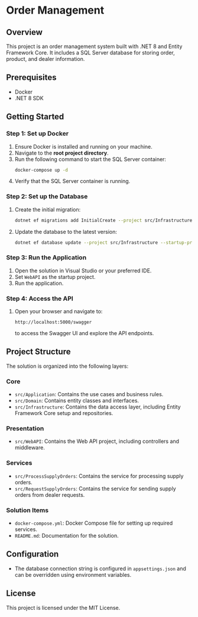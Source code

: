 
# Order Management

## Overview
This project is an order management system built with .NET 8 and Entity Framework Core. It includes a SQL Server database for storing order, product, and dealer information.

## Prerequisites
- Docker
- .NET 8 SDK

## Getting Started

### Step 1: Set up Docker
1. Ensure Docker is installed and running on your machine.
2. Navigate to the **root project directory**.
3. Run the following command to start the SQL Server container:
   ```bash
   docker-compose up -d
   ```
4. Verify that the SQL Server container is running.

### Step 2: Set up the Database
1. Create the initial migration:
   ```bash
   dotnet ef migrations add InitialCreate --project src/Infrastructure --startup-project src/WebAPI
   ```
2. Update the database to the latest version:
   ```bash
   dotnet ef database update --project src/Infrastructure --startup-project src/WebAPI
   ```

### Step 3: Run the Application
1. Open the solution in Visual Studio or your preferred IDE.
2. Set `WebAPI` as the startup project.
3. Run the application.

### Step 4: Access the API
1. Open your browser and navigate to:
   ```
   http://localhost:5000/swagger
   ```
   to access the Swagger UI and explore the API endpoints.

## Project Structure

The solution is organized into the following layers:

### Core
- `src/Application`: Contains the use cases and business rules.
- `src/Domain`: Contains entity classes and interfaces.
- `src/Infrastructure`: Contains the data access layer, including Entity Framework Core setup and repositories.

### Presentation
- `src/WebAPI`: Contains the Web API project, including controllers and middleware.

### Services
- `src/ProcessSupplyOrders`: Contains the service for processing supply orders.
- `src/RequestSupplyOrders`: Contains the service for sending supply orders from dealer requests.

### Solution Items
- `docker-compose.yml`: Docker Compose file for setting up required services.
- `README.md`: Documentation for the solution.

## Configuration
- The database connection string is configured in `appsettings.json` and can be overridden using environment variables.

## License
This project is licensed under the MIT License.
